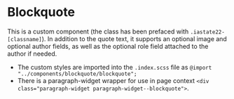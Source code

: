# Blockquote

This is a custom component (the class has been prefaced with `.iastate22-[classname]`). In addition to the quote text, it supports an optional image and optional author fields, as well as the optional role field attached to the author if needed.

- The custom styles are imported into the `.index.scss` file as `@import "../components/blockquote/blockquote";`
- There is a paragraph-widget wrapper for use in page context `<div class="paragraph-widget paragraph-widget--blockquote">`.
